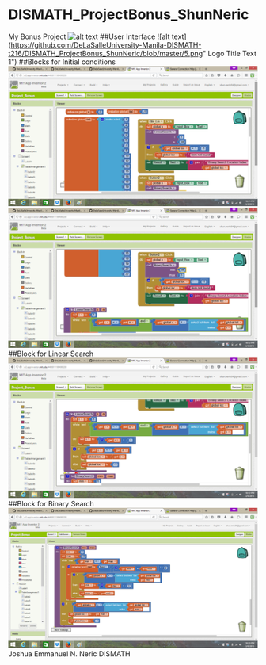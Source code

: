 # DISMATH_ProjectBonus_ShunNeric
My Bonus Project
![alt text](http://orig09.deviantart.net/1ba9/f/2015/012/3/b/lelouch_vi_britannia_by_aura_blade4-d8dm7s0.gif " Logo Title Text 1")
##User Interface
![alt text](https://github.com/DeLaSalleUniversity-Manila-DISMATH-t216/DISMATH_ProjectBonus_ShunNeric/blob/master/5.png" Logo Title Text 1")
##Blocks for Initial conditions 
![alt text](https://github.com/DeLaSalleUniversity-Manila-DISMATH-t216/DISMATH_ProjectBonus_ShunNeric/blob/master/6.png " Logo Title Text 1")
![alt text](https://github.com/DeLaSalleUniversity-Manila-DISMATH-t216/DISMATH_ProjectBonus_ShunNeric/blob/master/7.png " Logo Title Text 1")
##Block for Linear Search
![alt text](https://github.com/DeLaSalleUniversity-Manila-DISMATH-t216/DISMATH_ProjectBonus_ShunNeric/blob/master/8.png " Logo Title Text 1")
##Block for Binary Search 
![alt text](https://github.com/DeLaSalleUniversity-Manila-DISMATH-t216/DISMATH_ProjectBonus_ShunNeric/blob/master/9.png " Logo Title Text 1")
Joshua Emmanuel N. Neric DISMATH
